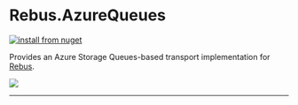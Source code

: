 # Rebus.AzureQueues

[![install from nuget](https://img.shields.io/nuget/v/Rebus.AzureQueues.svg?style=flat-square)](https://www.nuget.org/packages/Rebus.AzureQueues)


Provides an Azure Storage Queues-based transport implementation for [Rebus](https://github.com/rebus-org/Rebus).



![](https://raw.githubusercontent.com/rebus-org/Rebus/master/artwork/little_rebusbus2_copy-200x200.png)

---


